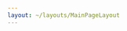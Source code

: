 ```yaml
---
layout: ~/layouts/MainPageLayout
---
```


<template v-slot:title>

## Secret Network Committees

</template>

<card-holder>

<committee-card orange>

<template v-slot:header>

### Devs

Meetings

Mondays, 4pm UTC

[Join Meeting]()

</template>

<template v-slot:body>

##### Purpose

Engineering a secret source of truth.

##### Goals

- Onboarding valuable contributors
- Building useful secret apps together

##### Responsibilities

Improving documentation for developers.

##### Initiatives

Hackathons.

</template>

</committee-card>

<committee-card blue>

<template v-slot:header>

### Puzzle

Meetings

Tuesdays 4PM UTC
(Starting Nov 10th 2020)

[Join Meeting]()

</template>

<template v-slot:body>

##### Purpose

To facilitate opportunities for collaboration between the community and Puzzle. 

##### Goals

- Collect feedback and feature requests for Puzzle.
- Determine the biggest pain points users are having with Puzzle.
- Implement features that empower users, committees, and other ecosystem participants.

##### Responsibilities

Making sure Puzzle develpment continues to fullfil community needs.

</template>

</committee-card>

<committee-card red>

<template v-slot:header>

### Governance

Meetings

Wednesdays, 4pm UTC

[Join Meeting]()

</template>

<template v-slot:body>

##### Purpose

Facilitating coordination of Secret Network participants.

##### Goals

- Promoting transparent collaboration.
- Inviting everyone to join our community.
- Communicating about proposals, voting, etc.

##### Responsibilities

Making decisions cooperatively.

##### Initiatives

Discussing project updates and governance issues.

</template>

</committee-card>

<committee-card green>

<template v-slot:header>

### Education

Meetings

Thursdays, 4pm UTC

[Join Meeting]()

</template>

<template v-slot:body>

##### Purpose

Helping anyone understand the importance of programmable privacy.

##### Goals

- Producing relevant and accessible content.
- Clarifying Secret Network and our technologies.
- Advancing privacy as a public good.

##### Responsibilities

Creating effective content efficiently.

##### Initiatives

Secret Foundation Wiki.

</template>

</committee-card>

<committee-card purple>

<template v-slot:header>

### Awareness

Meetings

Mondays, 5pm UTC

[Join Meeting]()

</template>

<template v-slot:body>

##### Purpose

Amplifying our network and our materials in order to drive adoption and community growth.

##### Goals

- Increasing brand awareness.
- Identifying important channels and communities.
- Connecting with high-leverage individuals and organizations.

##### Responsibilities

Disseminating and amplifying relevant content.

##### Initiatives

- Secret branding.
- Community outreach.
- Supporting Sharing Secrets and other content initiatives.

</template>

</committee-card>

<committee-card blue>

<template v-slot:header>

### Website / Design

Meetings

Fridays, 4pm UTC

[Join Meeting]()

</template>

<template v-slot:body>

##### Purpose

- Build and Maintain the forward face the Secret Network.

##### Goals

- Manage website and design roadmaps.
- Provide ideation and feedback to developers and designer.
- Identify and agree on content initiatives that require funding.
- Provide a link between the broader community and the website developers and designers.

##### Responsibilities

Provide communitee oversight and approval for website and design initiatives, both volunteer and paid.

</template>

</committee-card>

</card-holder>
